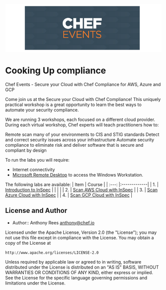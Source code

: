 ![Chef Events](/labs/images/chef_events.png)
# Cooking Up compliance
Chef Events - Secure your Cloud with Chef Compliance for AWS, Azure and GCP

Come join us at the Secure your Cloud with Chef Compliance! This uniquely practical workshop is a great opportunity to learn the best ways to automate your security compliance.

We are running 3 workshops, each focused on a different cloud provider. During each virtual workshop, Chef experts will teach practitioners how to:

Remote scan many of your environments to CIS and STIG standards
Detect and correct security issues across your infrastructure
Automate security compliance to eliminate risk and deliver software that is secure and compliant by design

To run the labs you will require:
 - Internet connectivity
 - [Microsoft Remote Desktop](https://docs.microsoft.com/en-us/windows-server/remote/remote-desktop-services/clients/remote-desktop-clients) to access the Windows Workstation.

The following labs are available:
| Item | Course  | 
| :---: |:-------------| 
| 1. | [Introduction to InSpec](labs/intro.md) |
| | |
| 2. | [Scan AWS Cloud with InSpec](labs/aws_cloud.md) |
| 3. |  [Scan Azure Cloud with InSpec](labs/azure_cloud.md) |
| 4. | [Scan GCP Cloud with InSpec](labs/gcp_cloud.md) |



## License and Author

* Author:: Anthony Rees <anthony@chef.io>

Licensed under the Apache License, Version 2.0 (the "License");
you may not use this file except in compliance with the License.
You may obtain a copy of the License at

    http://www.apache.org/licenses/LICENSE-2.0

Unless required by applicable law or agreed to in writing, software
distributed under the License is distributed on an "AS IS" BASIS,
WITHOUT WARRANTIES OR CONDITIONS OF ANY KIND, either express or implied.
See the License for the specific language governing permissions and
limitations under the License.
